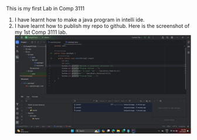 This is my first Lab in Comp 3111
  1. I have learnt how to make a java program in intelli ide.
  2. I have learnt how to publish my repo to github.
Here is the screenshot of my 1st Comp 3111 lab.
![.](screenshot.png)

